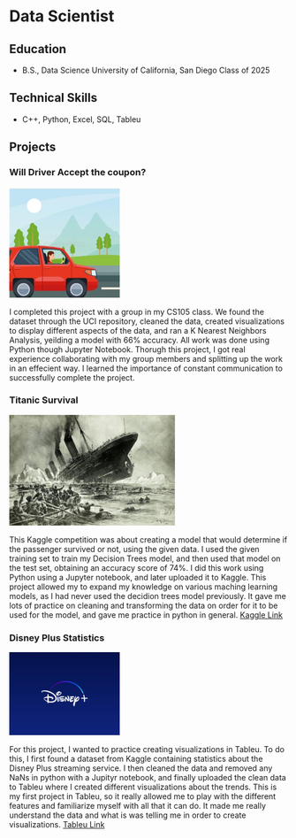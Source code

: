 # Data Scientist

## Education
- B.S., Data Science  University of California, San Diego Class of 2025

## Technical Skills
- C++, Python, Excel, SQL, Tableu

## Projects
  
### Will Driver Accept the coupon?
<img src="driving.jpeg" alt="Driver" width = "200">

I completed this project with a group in my CS105 class. We found the dataset through the UCI repository, cleaned the data, created visualizations to display different aspects of the data, and ran a K Nearest Neighbors Analysis, yeilding a model with 66% accuracy. All work was done using Python though Jupyter Notebook. Thorugh this project, I got real experience collaborating with my group members and splitting up the work in an effecient way. I learned the importance of constant communication to successfully complete the project. 
  
### Titanic Survival
<img src="titanic_photo.jpeg" alt="Titanic" width = "300">

This Kaggle competition was about creating a model that would determine if the passenger survived or not, using the given data. I used the given training set to train my Decision Trees model, and then used that model on the test set, obtaining an accuracy score of 74%. I did this work using Python using a Jupyter notebook, and later uploaded it to Kaggle. This project allowed my to expand my knowledge on various maching learning models, as I had never used the decidion trees model previously. It gave me lots of practice on cleaning and transforming the data on order for it to be used for the model, and gave me practice in python in general.
[Kaggle Link](https://www.kaggle.com/code/jahnavinaik/notebook87c6def634)

### Disney Plus Statistics
<img src="disney_plus_logo.jpeg" alt="Disney" width = "200">

For this project, I wanted to practice creating visualizations in Tableu. To do this, I first found a dataset from Kaggle containing statistics about the Disney Plus streaming service. I then cleaned the data and removed any NaNs in python with a Jupityr notebook, and finally uploaded the clean data to Tableu where I created different visualizations about the trends. This is my first project in Tableu, so it really allowed me to play with the different features and familiarize myself with all that it can do. It made me really understand the data and what is was telling me in order to create visualizations.
[Tableu Link](https://public.tableau.com/app/profile/jahnavi.naik/viz/DisneyPlusDashboard_16914335376510/Dashboard1)


